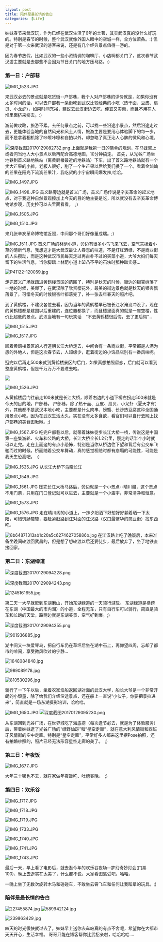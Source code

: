 ```yaml
---
layout: post
title: 陪伴是最长情的告白
categories: [Life]
---
```


妹妹春节来武汉玩，作为已经在武汉生活了6年的土著，其实武汉真的没什么好玩的。特别是春节的时候，整个武汉就像外国人眼中的空城一样，全方位萧条。:(
但是对于第一次来武汉的游客来说，还是有几个经典景点值得一游的。

因为春节放假，比如武汉的一些小资情调的咖啡厅、小店啊都关门了，这次春节武汉游主要就是去那些不会因为节日关门的地方压马路。:)

### 第一日：户部巷

![IMG_1523.JPG]({{site.url}}/pics/sister/5957-e389f83afc24507c.JPG)

来武汉必去的景点就是吃货街--户部巷，我个人对户部巷的评价就是，如果你没有太多时间的话，可以去户部巷一条街吃到武汉比较经典的小吃（热干面、豆皮、扇贝、小龙虾），如果时间充裕，建议去武汉街边去吃，便宜又实惠，而且不用在人堆里面挤来挤去。:)

游前做攻略，旅游不累。去任何景点之前，可以找一些沿途小景点，然后沿途走过去，更能体验当地的自然风光和风土人情，旅游主要是要用心体验脚下的每一步，而不是拿着相机除了咔嚓咔嚓和自拍以外，却忽略了真正沁人心脾的微风和心境。

![深度截图20170129082732.png]({{site.url}}/pics/sister/5957-38f565419a06e8e9.png)
上面就是我第一日的简单的规划，在马蜂窝上或者问当地人大小景点以后再配合高德地图，10分钟搞定。
首先，从光谷广场坐地铁到首义路地铁站（离黄鹤楼最近的地铁站）下车，出了首义路地铁站就有一个卖大芒果的小摊，老板人很好，削了一个生芒果以后给我们换了一个。看着金灿灿的芒果在阳光下流淌芒果汁，我吃货的小宇宙瞬间爆发辣,哈哈。

![IMG_1497.JPG]({{site.url}}/pics/sister/5957-a28d426d06e0ac9a.JPG)

![IMG_1498.JPG]({{site.url}}/pics/sister/5957-06c472389d4b4b76.JPG)
首义路旁边就是首义广场，首义广场传说是辛亥革命的起义地点，对于我这种自然景观控加上今天的目的地主要是吃，所以就没有去辛亥革命博物馆参观，历史控可以去里面看看。　;)

![IMG_1505.JPG]({{site.url}}/pics/sister/5957-2040f639999bd91c.JPG)

![
![IMG_1510.JPG]({{site.url}}/pics/sister/5957-83f74e7551a2115e.JPG)
]({{site.url}}/pics/sister/5957-2059055530d9b92d.JPG)

来几张辛亥革命博物馆近照，中间那个哥们好像董成瑞。;)


![IMG_1511.JPG]({{site.url}}/pics/sister/5957-7c169bf1f3cee2fa.JPG)
首义广场的林荫小道，旁边有很多小鸟飞来飞去，空气夹揉着小草的清新气息，我想这才是大武汉最让人眷恋的味道，不是灯红酒绿，不是商业街的人头攒动，而是这种武汉市民每天走过再古朴不过的买菜小道，大爷大妈们每天留下的生活气息，当你脚踏上林荫小道上凹凸不平的石块时那种踏实感...


![P41122-120059.jpg]({{site.url}}/pics/sister/5957-ff8cbf4d3607c7e2.jpg)

走完首义广场就踏进黄鹤楼景区的范围了，特别是秋天的时候，街边的银杏树落了一地的时候，美爆了，在武汉除了欣赏樱花外，最美的街边景色就是秋天的银杏飘落景了。可惜冬天的时候银杏叶都落完了，补一张去年春天的照片吧。

到了黄鹤楼，不建议各位去看，因为当年的黄鹤楼早已被长江水淹没冲没了，现在的黄鹤楼都是建国以后重建的，连位置都换了，而且楼里面真的就是一座空楼，性价比超低的景点。武汉当地有一句玩笑话　“不去黄鹤楼很后悔，去了更后悔”...


![IMG_1515.JPG]({{site.url}}/pics/sister/5957-16cc9178346f951b.JPG)

![IMG_1517.JPG]({{site.url}}/pics/sister/5957-19f18f6f17c488f8.JPG)


顺着黄鹤楼景区的人行道朝长江大桥走去，中间会有一条商业街，平常都是人满为患的外地人，但是这次春节去，人超级少，逛着街边的小饰品店别有一番风味呢。

逛完以后再走500米就到黄鹤楼景区的后门，如果真想拍照留恋，后门就可以看到整座黄鹤楼，但是千万万万不要进去哈。


![]({{site.url}}/pics/sister/5957-3fd7907a8b855adb.JPG)

![IMG_1526.JPG]({{site.url}}/pics/sister/5957-8b794ba5fa43ba6e.JPG)

从黄鹤楼后门往前走100米就是长江大桥，顺着右边的小道下桥右拐走500米就是今天的目的地，户部巷。
户部巷，除了热干面、豆皮、扇贝、小龙虾（夏天才有）外，其他都不是武汉本地小吃，主要都是什么肉串、螃蟹、长沙热豆腐这种全国通用景点小吃。因为在武汉生活太久，实在没有太多食欲，看官们可以自行去网上找户部巷的美食图瞅瞅。;)


![IMG_1567.JPG]({{site.url}}/pics/sister/5957-2638a7f95d7f7be5.JPG)
吃完户部巷以后，就带着妹妹徒步长江大桥一桥，传说这是中国第一座集游轮、火车和公路的大桥，长江大桥全长1.2公里，慢走的话半个小时就可以走完。走在上面这的有点小恐怖，特别是当你从桥边往下望和背后有公交车飞驰而过的时候，桥面随着公交车舞动，真的感觉桥随时都有崩塌的可能性，可能是我天生恐高吧。　:)


![IMG_1535.JPG]({{site.url}}/pics/sister/5957-0ad964f386ba5721.JPG)
从长江大桥下鸟瞰长江


![IMG_1549.JPG]({{site.url}}/pics/sister/5957-748494c6230ed2e3.JPG)

![IMG_1561.JPG]({{site.url}}/pics/sister/5957-0065bf09d293f97a.JPG)
压完长江大桥马路后，旁边就是一个小景点--晴川阁，这个景点不用门票，只用在门口登记就可以进去，主要就是一个小庙宇，非常清净和惬意。


![IMG_1573.JPG]({{site.url}}/pics/sister/5957-faffd434163901e9.JPG)

![IMG_1576.JPG]({{site.url}}/pics/sister/5957-68aa50b48ab71f12.JPG)
走在晴川阁的小道上，一抹夕阳洒下好想好好躺着晒一下太阳，可惜饥肠辘辘，要赶紧赶路到江对面的江汉路（汉口最繁华的商业街）找东西吃。


![8b64871313ab1c20a5c627462705886b.jpg]({{site.url}}/pics/sister/5957-f0cadc998bf3013e.jpg)
在江汉路上吃了晚饭后，本来准备坐晚间轮渡回武昌的，但是想了想轮渡以后还要徒步，最后放弃了，坐了地铁直接回家。

### 第二日：东湖绿道
![深度截图20170129094228.png]({{site.url}}/pics/sister/5957-11ed7f13453b1943.png)

![深度截图20170129094243.png]({{site.url}}/pics/sister/5957-ec30d930823c0904.png)

![1245161655.jpg]({{site.url}}/pics/sister/5957-073d7240248c6fcf.jpg)

第二天一大早就赶到东湖磨山，开始东湖绿道的一天骑行游玩。
东湖绿道是横跨在东湖（中国最大的市内湖）的小道，全程无车，只有自行车可以骑行，简直是骑车和长跑的天堂，路两边就是东湖美景，空气好到爆。;)


![深度截图20170129094255.png]({{site.url}}/pics/sister/5957-2f6eadfb0dfe7969.png)

![901936885.jpg]({{site.url}}/pics/sister/5957-7eee904200e9decd.jpg)

湖中间又一块爱琴岛，把自行车仍在草坪后坐在湖中石上，再仰望四周，忘却了都市的喧闹，享受微风吹过的宁静...


![1648084848.jpg]({{site.url}}/pics/sister/5957-21f180722f6d812f.jpg)

![989089178.jpg]({{site.url}}/pics/sister/5957-ffaf958416e6d0a0.jpg)

![810530296.jpg]({{site.url}}/pics/sister/5957-9989ff445acec7e4.jpg)

骑行了一下午以后，坐着农家渔船返回湖对面的武汉大学，船长大爷是一个非常开朗的小顽童，除了给我们介绍沿途景点，还在船上一直说“小伙子，你要把景拉进来”，简直就是一场东湖摄影培训，哈哈哈。


![IMG_1650.JPG]({{site.url}}/pics/sister/5957-3f21771a6958f574.JPG)
![深度截图20170129095230.png]({{site.url}}/pics/sister/5957-8627f9a04c40cb3f.png)


从东湖回到光谷广场，在世界城吃了海底捞（每次逢节必去，就是为了体验服务）后，带着妹妹逛了光谷广场的“绿野仙踪”和“星空走廊“，就在意大利风情街和西班牙风情街的空中走廊。特别是“星空走廊”，平常好多人都来这里摆Pose拍照，还有拍婚纱照的，照片已经无法形容星空走廊的美了。　;)


### 第三日：年夜饭

![IMG_1677.JPG]({{site.url}}/pics/sister/5957-b3c3965c99908a6b.JPG)

大年三十哪也不去，就在家做年夜饭吃、吐槽春晚。　;)

### 第四日：欢乐谷

![IMG_1717.JPG]({{site.url}}/pics/sister/5957-11bd032b03c4e552.JPG)

![IMG_1718.JPG]({{site.url}}/pics/sister/5957-ed640aeff76405f9.JPG)

![IMG_1719.JPG]({{site.url}}/pics/sister/5957-934ab8ca3a6ad3b1.JPG)

![IMG_1733.JPG]({{site.url}}/pics/sister/5957-7038b09b09457b12.JPG)

![IMG_1740.JPG]({{site.url}}/pics/sister/5957-a7c0ddc2950b5714.JPG)

![IMG_1741.JPG]({{site.url}}/pics/sister/5957-a59c590471eb04f9.JPG)

![IMG_1743.JPG]({{site.url}}/pics/sister/5957-ac12586cdd7e0b30.JPG)

最后一天，早上看了电影后，就去逛今年的欢乐谷夜场--梦幻奇妙灯会(门票100)，晚上去逛实在太美了，什么都不说，大家看图感受吧，哈哈。

一晚上坐了无数次旋转木马和碰碰车，不敢坐云霄飞车和任何让我眩晕的玩具。;)

### 陪伴是最长情的告白


![227455874.jpg]({{site.url}}/pics/sister/5957-53146536f73322f2.jpg)
![589942124.jpg]({{site.url}}/pics/sister/5957-68717af89bb95128.jpg)

![239863429.jpg]({{site.url}}/pics/sister/5957-cbc5ee58b6907030.jpg)

四天的时光很快就过去了，妹妹早上送你去车站真的有点不舍呢，希望你在大都市天天开心，生活幸福。
哥哥只能在博客帮你比武招亲啦，哈哈哈哈....
